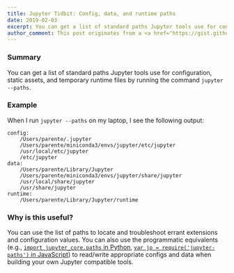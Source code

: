 ```yaml
---
title: Jupyter Tidbit: Config, data, and runtime paths
date: 2019-02-03
excerpt: You can get a list of standard paths Jupyter tools use for configuration, static assets, and temporary runtime files by running the command jupyter --paths.
author_comment: This post originates from a <a href="https://gist.github.com/parente a9e81a787ece496b1e57bacb80345a54">gist</a> that supports comments and forks.
---
```


### Summary

You can get a list of standard paths Jupyter tools use for configuration, static assets, and temporary runtime files by running the command `jupyter --paths`.

### Example

When I run `jupyter --paths` on my laptop, I see the following output:

```
config:
    /Users/parente/.jupyter
    /Users/parente/miniconda3/envs/jupyter/etc/jupyter
    /usr/local/etc/jupyter
    /etc/jupyter
data:
    /Users/parente/Library/Jupyter
    /Users/parente/miniconda3/envs/jupyter/share/jupyter
    /usr/local/share/jupyter
    /usr/share/jupyter
runtime:
    /Users/parente/Library/Jupyter/runtime
```

### Why is this useful?

You can use the list of paths to locate and troubleshoot errant extensions and configuration values. You can also use the programmatic equivalents (e.g., [`import jupyter_core.paths` in Python](https://jupyter-core.readthedocs.io/en/latest/paths.html), [`var jp = require('jupyter-paths')` in JavaScript](https://github.com/nteract/jupyter-paths)) to read/write appropriate configs and data when building your own Jupyter compatible tools.
